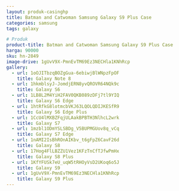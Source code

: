 ```yaml
---
layout: produk-casinghp
title: Batman and Catwoman Samsung Galaxy S9 Plus Case
categories: samsung
tags: galaxy

# Produk
product-title: Batman and Catwoman Samsung Galaxy S9 Plus Case
harga: 90000
sku: hn-2849
image-drive: 1gUvV9X-PmnEvTM69Ez3NECHla1KNhRcp
gallery:
  - url: 1oOJITbzqBOZgGua-6ebiwjBlWNpzFpOF
    title: Galaxy Note 8
  - url: 1hkmblsyJ-JomdjERN8yvQROVR64NQk9c
    title: Galaxy S6
  - url: 1LB8L2M4YiH2FAV0QKB089zDFj7tl9YIQ
    title: Galaxy S6 Edge
  - url: 1htRfkG8lotmcbVKJ63LQOLQDIJKESfR9
    title: Galaxy S6 Edge Plus
  - url: 1CcU4lMXBZFqjULAakBPBTH3NlhcL2wrk
    title: Galaxy S7
  - url: 1mzbl1ODmYSLSBDg_V5BUPMGUov8q_vCq
    title: Galaxy S7 Edge
  - url: 1nAMI2IsBhROnAIKbv_t6gFpZ6CavF26d
    title: Galaxy S8
  - url: 17Hog4FlLBZZU1Vez1KFzTnCfTJfwPmHx
    title: Galaxy S8 Plus
  - url: 1KfYFUSk7eU_uqW5tRHOyVsD2UKoq6o5J
    title: Galaxy S9
  - url: 1gUvV9X-PmnEvTM69Ez3NECHla1KNhRcp
    title: Galaxy S9 Plus
---
```

